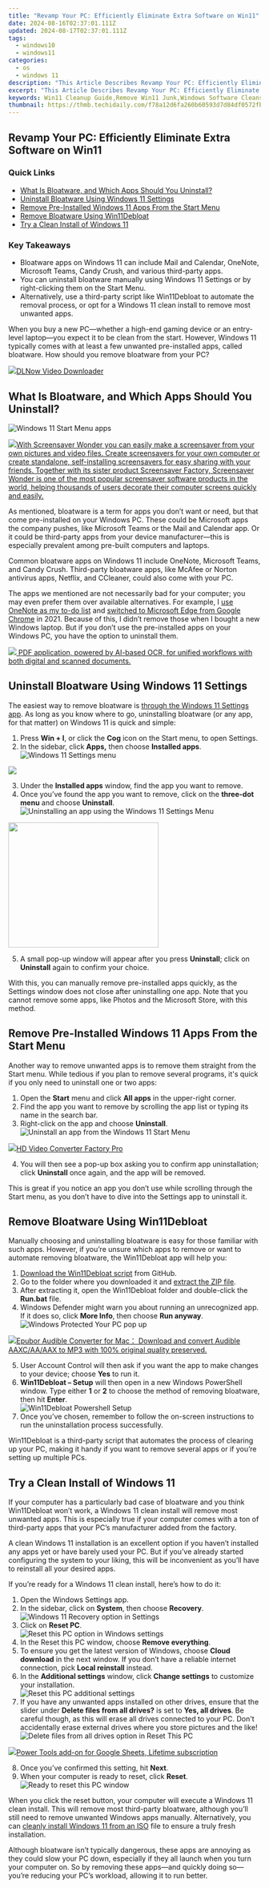 ```yaml
---
title: "Revamp Your PC: Efficiently Eliminate Extra Software on Win11"
date: 2024-08-16T02:37:01.111Z
updated: 2024-08-17T02:37:01.111Z
tags:
  - windows10
  - windows11
categories:
  - os
  - windows 11
description: "This Article Describes Revamp Your PC: Efficiently Eliminate Extra Software on Win11"
excerpt: "This Article Describes Revamp Your PC: Efficiently Eliminate Extra Software on Win11"
keywords: Win11 Cleanup Guide,Remove Win11 Junk,Windows Software Cleanse,Win11 Optimization Tips,Uninstall Win11 Tools,Eliminate Win11 Clutter,Streamline Win11 System
thumbnail: https://thmb.techidaily.com/f78a12d6fa260b60593d7d84df0572fbc03e543ca8c86ab396fe09af56299ebf.jpg
---
```


## Revamp Your PC: Efficiently Eliminate Extra Software on Win11

### Quick Links

* [What Is Bloatware, and Which Apps Should You Uninstall?](#what-is-bloatware-and-which-apps-should-you-uninstall)
* [Uninstall Bloatware Using Windows 11 Settings](#uninstall-bloatware-using-windows-11-settings)
* [Remove Pre-Installed Windows 11 Apps From the Start Menu](#remove-pre-installed-windows-11-apps-from-the-start-menu)
* [Remove Bloatware Using Win11Debloat](#remove-bloatware-using-win11debloat)
* [Try a Clean Install of Windows 11](#try-a-clean-install-of-windows-11)

### Key Takeaways

* Bloatware apps on Windows 11 can include Mail and Calendar, OneNote, Microsoft Teams, Candy Crush, and various third-party apps.
* You can uninstall bloatware manually using Windows 11 Settings or by right-clicking them on the Start Menu.
* Alternatively, use a third-party script like Win11Debloat to automate the removal process, or opt for a Windows 11 clean install to remove most unwanted apps.

 When you buy a new PC—whether a high-end gaming device or an entry-level laptop—you expect it to be clean from the start. However, Windows 11 typically comes with at least a few unwanted pre-installed apps, called bloatware. How should you remove bloatware from your PC?

<!-- affiliate ads begin -->
<a href="https://secure.2checkout.com/order/checkout.php?PRODS=4712430&QTY=1&AFFILIATE=108875&CART=1"><img src="https://secure.avangate.com/images/merchant/c404a5adbf90e09631678b13b05d9d7a/products/dlnow_256.png" border="0">DLNow Video Downloader</a>
<!-- affiliate ads end -->
## What Is Bloatware, and Which Apps Should You Uninstall?

![Windows 11 Start Menu apps](https://static1.makeuseofimages.com/wordpress/wp-content/uploads/2024/01/windows-11-start-menu-apps.jpg)
<!-- affiliate ads begin -->
<a href="https://secure.2checkout.com/order/checkout.php?PRODS=195080&QTY=1&AFFILIATE=108875&CART=1"><img src="https://www.blumentals.net/scrwonder/images/screensaver-software.png" border="0">With Screensaver Wonder you can easily make a screensaver from your own pictures and video files. Create screensavers for your own computer or create standalone, self-installing screensavers for easy sharing with your friends. Together with its sister product Screensaver Factory, Screensaver Wonder is one of the most popular screensaver software products in the world, helping thousands of users decorate their computer screens quickly and easily.</a>
<!-- affiliate ads end -->

 As mentioned, bloatware is a term for apps you don’t want or need, but that come pre-installed on your Windows PC. These could be Microsoft apps the company pushes, like Microsoft Teams or the Mail and Calendar app. Or it could be third-party apps from your device manufacturer—this is especially prevalent among pre-built computers and laptops.

 Common bloatware apps on Windows 11 include OneNote, Microsoft Teams, and Candy Crush. Third-party bloatware apps, like McAfee or Norton antivirus apps, Netflix, and CCleaner, could also come with your PC.

 The apps we mentioned are not necessarily bad for your computer; you may even prefer them over available alternatives. For example, I [use OneNote as my to-do list](https://www.makeuseof.com/tag/x-ways-super-charge-list-onenote/) and [switched to Microsoft Edge from Google Chrome](https://www.makeuseof.com/microsoft-edge-vs-google-chrome-reasons-to-switch/) in 2021\. Because of this, I didn’t remove those when I bought a new Windows laptop. But if you don’t use the pre-installed apps on your Windows PC, you have the option to uninstall them.

<!-- affiliate ads begin -->
<a href="https://checkout.abbyy.com/order/checkout.php?PRODS=39254549&QTY=1&AFFILIATE=108875&CART=1"> <img src="https://secure.avangate.com/images/merchant/0e5fb5c76fca16adbee503c9aff393cd/products/8_FR-Badges-NEW-FR-Standard-16-WIN-200.png" border="0"> PDF application, powered by AI-based OCR, for unified workflows with both digital and scanned documents. </a>
<!-- affiliate ads end -->
## Uninstall Bloatware Using Windows 11 Settings

 The easiest way to remove bloatware is [through the Windows 11 Settings app](https://www.makeuseof.com/windows-ways-to-open-system-settings/). As long as you know where to go, uninstalling bloatware (or any app, for that matter) on Windows 11 is quick and simple:

1. Press **Win + I**, or click the **Cog** icon on the Start menu, to open Settings.
2. In the sidebar, click **Apps,** then choose **Installed apps**.  
![Windows 11 Settings menu](https://static1.makeuseofimages.com/wordpress/wp-content/uploads/2024/01/windows-11-settings-menu.jpg)
<!-- affiliate ads begin -->
<a href="https://store.massmailsoftware.com/order/checkout.php?PRODS=2069351&QTY=1&AFFILIATE=108875&CART=1"><img src="https://secure.avangate.com/images/merchant/dc87c13749315c7217cdc4ac692e704c/banera_for_partners-24_%282%29.jpg" border="0"></a>
<!-- affiliate ads end -->
3. Under the **Installed apps** window, find the app you want to remove.
4. Once you’ve found the app you want to remove, click on the **three-dot menu** and choose **Uninstall**.  
![Uninstalling an app using the Windows 11 Settings Menu](https://static1.makeuseofimages.com/wordpress/wp-content/uploads/2024/01/uninstalling-an-app-using-the-windows-11-settings-menu.jpg)
<!-- affiliate ads begin -->
<a href="https://homestyler.sjv.io/c/5597632/2044747/22993" target="_top" id="2044747"><img src="//a.impactradius-go.com/display-ad/22993-2044747" border="0" alt="" width="300" height="250"/></a><img height="0" width="0" src="https://imp.pxf.io/i/5597632/2044747/22993" style="position:absolute;visibility:hidden;" border="0" />
<!-- affiliate ads end -->
5. A small pop-up window will appear after you press **Uninstall**; click on **Uninstall** again to confirm your choice.

 With this, you can manually remove pre-installed apps quickly, as the Settings window does not close after uninstalling one app. Note that you cannot remove some apps, like Photos and the Microsoft Store, with this method.

## Remove Pre-Installed Windows 11 Apps From the Start Menu

 Another way to remove unwanted apps is to remove them straight from the Start menu. While tedious if you plan to remove several programs, it's quick if you only need to uninstall one or two apps:

1. Open the **Start** menu and click **All apps** in the upper-right corner.
2. Find the app you want to remove by scrolling the app list or typing its name in the search bar.
3. Right-click on the app and choose **Uninstall**.  
![Uninstall an app from the Windows 11 Start Menu](https://static1.makeuseofimages.com/wordpress/wp-content/uploads/2024/01/uninstall-an-app-from-the-windows-11-start-menu.jpg)
<!-- affiliate ads begin -->
<a href="https://secure.2checkout.com/order/checkout.php?PRODS=4537546&QTY=1&AFFILIATE=108875&CART=1"><img src="https://secure.avangate.com/images/merchant/4b0a0290ad7df100b77e86839989a75e/products/7_copy_2_2_hdpro.png" border="0">HD Video Converter Factory Pro</a>
<!-- affiliate ads end -->
4. You will then see a pop-up box asking you to confirm app uninstallation; click **Uninstall** once again, and the app will be removed.

 This is great if you notice an app you don’t use while scrolling through the Start menu, as you don’t have to dive into the Settings app to uninstall it.

## Remove Bloatware Using Win11Debloat

 Manually choosing and uninstalling bloatware is easy for those familiar with such apps. However, if you’re unsure which apps to remove or want to automate removing bloatware, the Win11Debloat app will help you:

1. [Download the Win11Debloat script](https://github.com/Raphire/Win11Debloat) from GitHub.
2. Go to the folder where you downloaded it and [extract the ZIP file](https://www.makeuseof.com/how-to-extract-zip-files-windows-11/).
3. After extracting it, open the Win11Debloat folder and double-click the **Run.bat** file.
4. Windows Defender might warn you about running an unrecognized app. If it does so, click **More Info**, then choose **Run anyway**.  
![Windows Protected Your PC pop up](https://static1.makeuseofimages.com/wordpress/wp-content/uploads/2024/01/windows-protected-your-pc-pop-up.jpg)
<!-- affiliate ads begin -->
<a href="https://secure.2checkout.com/order/checkout.php?PRODS=4713565&QTY=1&AFFILIATE=108875&CART=1"><img src="https://www.epubor.com/images/uppic/audible-converter-interface.png" border="0">Epubor Audible Converter for Mac： Download and convert Audible AAXC/AA/AAX to MP3 with 100% original quality preserved.</a>
<!-- affiliate ads end -->
5. User Account Control will then ask if you want the app to make changes to your device; choose **Yes** to run it.
6. **Win11Debloat – Setup** will then open in a new Windows PowerShell window. Type either **1** or **2** to choose the method of removing bloatware, then hit **Enter**.  
![Win11Debloat Powershell Setup](https://static1.makeuseofimages.com/wordpress/wp-content/uploads/2024/01/win11debloat-powershell-setup.jpg)
7. Once you’ve chosen, remember to follow the on-screen instructions to run the uninstallation process successfully.

 Win11Debloat is a third-party script that automates the process of clearing up your PC, making it handy if you want to remove several apps or if you’re setting up multiple PCs.

## Try a Clean Install of Windows 11

 If your computer has a particularly bad case of bloatware and you think Win11Debloat won’t work, a Windows 11 clean install will remove most unwanted apps. This is especially true if your computer comes with a ton of third-party apps that your PC’s manufacturer added from the factory.

 A clean Windows 11 installation is an excellent option if you haven’t installed any apps yet or have barely used your PC. But if you’ve already started configuring the system to your liking, this will be inconvenient as you’ll have to reinstall all your desired apps.

 If you’re ready for a Windows 11 clean install, here’s how to do it:

1. Open the Windows Settings app.
2. In the sidebar, click on **System**, then choose **Recovery**.  
![Windows 11 Recovery option in Settings](https://static1.makeuseofimages.com/wordpress/wp-content/uploads/2024/01/windows-11-recovery-option-in-settings.jpg)
3. Click on **Reset PC**.  
![Reset this PC option in Windows settings](https://static1.makeuseofimages.com/wordpress/wp-content/uploads/2024/01/reset-this-pc-option.jpg)
4. In the Reset this PC window, choose **Remove everything**.
5. To ensure you get the latest version of Windows, choose **Cloud download** in the next window. If you don’t have a reliable internet connection, pick **Local reinstall** instead.
6. In the **Additional settings** window, click **Change settings** to customize your installation.  
![Reset this PC additional settings](https://static1.makeuseofimages.com/wordpress/wp-content/uploads/2024/01/reset-this-pc-additional-settings.jpg)
7. If you have any unwanted apps installed on other drives, ensure that the slider under **Delete files from all drives?** is set to **Yes, all drives**. Be careful though, as this will erase all drives connected to your PC. Don't accidentally erase external drives where you store pictures and the like!  
![Delete files from all drives option in Reset This PC](https://static1.makeuseofimages.com/wordpress/wp-content/uploads/2024/01/delete-files-from-all-drives-option-in-reset-this-pc.jpg)
<!-- affiliate ads begin -->
<a href="https://secure.2checkout.com/order/checkout.php?PRODS=4726807&QTY=1&AFFILIATE=108875&CART=1"><img src="https://secure.avangate.com/images/merchant/c14a8df1e1b4d5297e9cb30cb34d5a00/products/copy_copy_power-tools-48.png" border="0">Power Tools add-on for Google Sheets, Lifetime subscription</a>
<!-- affiliate ads end -->
8. Once you’ve confirmed this setting, hit **Next**.
9. When your computer is ready to reset, click **Reset**.  
![Ready to reset this PC window](https://static1.makeuseofimages.com/wordpress/wp-content/uploads/2024/01/ready-to-reset-this-pc-window.jpg)

 When you click the reset button, your computer will execute a Windows 11 clean install. This will remove most third-party bloatware, although you’ll still need to remove unwanted Windows apps manually. Alternatively, you can [cleanly install Windows 11 from an ISO](https://www.makeuseof.com/how-to-clean-install-windows-11/) file to ensure a truly fresh installation.

 Although bloatware isn’t typically dangerous, these apps are annoying as they could slow your PC down, especially if they all launch when you turn your computer on. So by removing these apps—and quickly doing so—you’re reducing your PC’s workload, allowing it to run better.



<ins class="adsbygoogle"
      style="display:block"
      data-ad-client="ca-pub-7571918770474297"
      data-ad-slot="8358498916"
      data-ad-format="auto"
      data-full-width-responsive="true"></ins>
